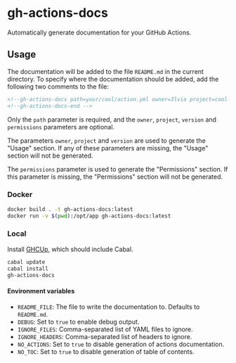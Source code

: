 # gh-actions-docs

Automatically generate documentation for your GitHub Actions.

## Usage

The documentation will be added to the file `README.md` in the current directory.
To specify where the documentation should be added, add the following two comments to the file:

```markdown
<!--gh-actions-docs path=your/cool/action.yml owner=3lvia project=cool-action version=v3 permissions=contents:read,issues:write -->
<!--gh-actions-docs-end -->
```

Only the `path` parameter is required, and the `owner`, `project`, `version` and `permissions` parameters are optional.

The parameters `owner`, `project` and `version` are used to generate the "Usage" section.
If any of these parameters are missing, the "Usage" section will not be generated.

The `permissions` parameter is used to generate the "Permissions" section.
If this parameter is missing, the "Permissions" section will not be generated.

### Docker

```bash
docker build . -t gh-actions-docs:latest
docker run -v $(pwd):/opt/app gh-actions-docs:latest
```

### Local

Install [GHCUp](https://www.haskell.org/ghcup), which should include Cabal.

```bash
cabal update
cabal install
gh-actions-docs
```

#### Environment variables

- `README_FILE`: The file to write the documentation to. Defaults to `README.md`.
- `DEBUG`: Set to `true` to enable debug output.
- `IGNORE_FILES`: Comma-separated list of YAML files to ignore.
- `IGNORE_HEADERS`: Comma-separated list of headers to ignore.
- `NO_ACTIONS`: Set to `true` to disable generation of actions documentation.
- `NO_TOC`: Set to `true` to disable generation of table of contents.
